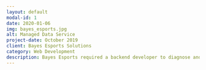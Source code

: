 ```yaml
---
layout: default
modal-id: 1
date: 2020-01-06
img: bayes_esports.jpg
alt: Managed Data Service
project-date: October 2019
client: Bayes Esports Solutions
category: Web Development
description: Bayes Esports required a backend developer to diagnose and retire esportsdirectory.info.
---
```

